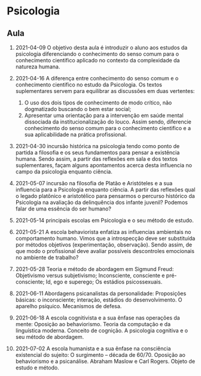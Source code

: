 # Psicologia


## Aula

1. 2021-04-09 O objetivo desta aula é introduzir o aluno aos estudos da psicologia diferenciando o conhecimento do senso comum para o conhecimento cientifico aplicado no contexto da complexidade da natureza humana.

2. 2021-04-16 A diferença entre conhecimento do senso comum e o conhecimento cientifico no estudo da Psicologia. Os textos suplementares servem para equilibrar as discussões em duas vertentes: 
    1. O uso dos dois tipos de conhecimento de modo crítico, não dogmatizado buscando o bem estar social; 
    2. Apresentar uma orientação para a intervenção em saúde mental dissociada da institucionalização do louco. Assim sendo, diferencie conhecimento do senso comum para o conhecimento cientifico e a sua aplicabilidade na prática profissional.

3. 2021-04-30 incursão histórica na psicologia tendo como ponto de partida a filosofia e os seus fundamentos para pensar a existência humana.  Sendo assim, a partir das reflexões em sala e dos textos suplementares, façam alguns apontamentos acerca desta influencia no campo da psicologia enquanto ciência.

4. 2021-05-07 incursão na filosofia de Platão e Aristóteles e a sua influencia para a Psicologia enquanto ciência. A partir das reflexões qual o legado platônico e aristotélico para pensarmos o percurso histórico da Psicologia na avaliação da delinquência dos infante juvenil? Podemos falar de uma essência do ser humano?

5. 2021-05-14 principais escolas em Psicologia e o seu método de estudo.

6. 2021-05-21 A escola behaviorista enfatiza as influencias ambientais no comportamento humano.  Vimos que a introspecção deve ser substituída por métodos objetivos (experimentação, observação). Sendo assim, de que modo o profissional deve avaliar possíveis descontroles emocionais no ambiente de trabalho?

7. 2021-05-28 Teoria e método de abordagem em Sigmund Freud: Objetivismo versus subjetivismo; Inconsciente, consciente e pré-consciente; Id, ego e superego; Os estádios psicossexuais.

9. 2021-06-11 Abordagens psicanalistas da personalidade:  Proposições básicas: o inconsciente; interação, estádios do desenvolvimento.  O aparelho psíquico. Mecanismos de defesa.

8. 2021-06-18 A escola cognitivista e a sua ênfase nas operações da mente: Oposição ao behaviorismo. Teoria da computação e da linguística moderna. Conceito de cognição. A psicologia cognitiva e o seu método de abordagem.

9. 2021-07-02 A escola humanista e a sua ênfase na consciência existencial
do sujeito:  O surgimento – década de 60/70. Oposição ao behaviorismo e a psicanálise. Abraham Maslow e Carl Rogers. Objeto de estudo e método.
